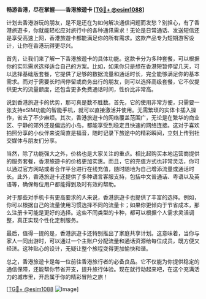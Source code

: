 **畅游香港，尽在掌握——香港旅遊卡 [[TG💪+ @esim1088](https://t.me/s/esim1088)]**

计划去香港游玩的朋友，是不是还在为如何解决通信问题而发愁？别担心，有了香港旅遊卡，你就能轻松应对旅行中的各种通讯需求！无论是日常通话、发送短信还是享受高速上网，香港旅遊卡都能满足你的所有需求。这款产品专为短期游客设计，让你在香港玩得更尽兴。

首先，让我们来了解一下香港旅遊卡的具体功能。这款卡分为多种套餐，可以根据你的实际需求选择适合自己的方案。比如，如果你只是想在香港短暂停留几天，可以选择基础版套餐，它提供了足够的数据流量和通话时长，完全能够满足你的基本需求。而对于需要长时间停留或商务出行的朋友，则可以选择高级套餐，它不仅提供更大的流量额度，还包含更多免费通话时间，性价比非常高。

说到香港旅遊卡的优势，那可真是数不胜数。首先，它的使用非常方便，只需要一张支持eSIM功能的智能手机，就可以直接激活并使用。无需繁琐的实体卡插入操作，省去了不少麻烦。其次，香港旅遊卡的网络覆盖范围广，无论是在繁华的商业区、宁静的郊外还是偏远的小岛，都能享受到稳定且快速的网络连接。这对于喜欢拍照分享的小伙伴来说简直是福音，随时记录下旅途中的精彩瞬间，立刻上传到社交媒体与朋友们分享。

当然，除了功能强大之外，价格也是大家关注的重点。相比起购买本地运营商提供的服务套餐，香港旅遊卡的价格更加实惠。而且，它的充值方式也非常灵活，你可以通过官方网站或者合作平台进行在线充值，随时随地为自己增添流量或通话时长。此外，香港旅遊卡还提供了多种语言客服支持，包括中文普通话、粤语以及英语等，确保每位用户都能得到及时有效的帮助。

对于那些对手机卡有更高要求的人来说，香港旅遊卡也提供了丰富的选择。例如，你可以根据自己的流量使用习惯选择不同的流量卡；如果你更倾向于节省成本，那么注册卡可能是更好的选择。这些不同类型的卡种，都可以根据个人需求灵活调整，真正实现个性化定制服务。

最后，值得一提的是，香港旅遊卡还特别推出了家庭共享计划。这意味着，当你与家人一同出游时，可以通过一个主账户分配流量和通话资源给每位成员，既方便又经济。这种贴心的设计，无疑让整个旅程变得更加愉快和谐。

总之，香港旅遊卡是每一位前往香港旅行者的必备良品。它不仅能为你提供稳定的通信保障，还能帮你节省开支，提升旅行体验。现在就行动起来吧，在这个充满活力的城市里，开启属于你的精彩冒险之旅！

[[TG💪+ @esim1088](https://t.me/s/esim1088) ![Image](https://i.postimg.cc/4NQfJmqS/Snipaste-2025-05-13-00-14-12.png)]